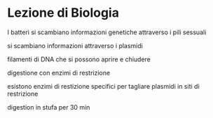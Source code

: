 # Lezione di Biologia

I batteri si scambiano informazioni genetiche attraverso i pili sessuali

si scambiano informazioni attraverso i plasmidi

filamenti di DNA che si possono aprire e chiudere

digestione  con enzimi di restrizione

esistono enzimi di restizione specifici per tagliare plasmidi in siti di restrizione
 
digestion in stufa per 30 min


<!--stackedit_data:
eyJoaXN0b3J5IjpbNjQwNTYyNzkxLC0zMzM0ODUzMDEsOTU5Mz
MxNjEzXX0=
-->